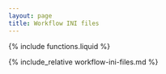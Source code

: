 ```yaml
---
layout: page
title: Workflow INI files
---
```

{% include functions.liquid %}

{% include_relative workflow-ini-files.md %}